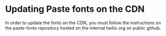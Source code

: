 # Updating Paste fonts on the CDN

In order to update the fonts on the CDN, you must follow the instructions on the paste-fonts repository hosted on the internal twilio org on public github.
